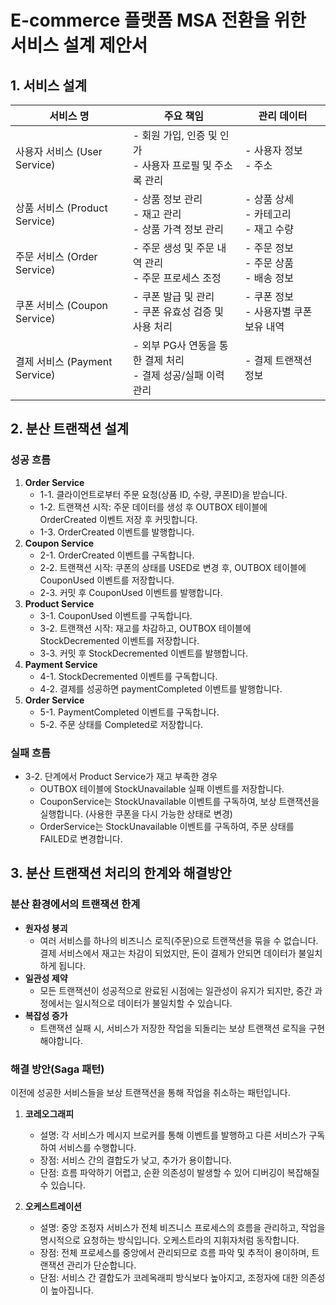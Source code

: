 # E-commerce 플랫폼 MSA 전환을 위한 서비스 설계 제안서

## 1. 서비스 설계
| 서비스 명  | 주요 책임               | 관리 데이터                  |
|-------------|------------------------|-------------------------------|
| 사용자 서비스 (User Service) | - 회원 가입, 인증 및 인가<br>- 사용자 프로필 및 주소록 관리 | - 사용자 정보<br>- 주소        |
| 상품 서비스 (Product Service) | - 상품 정보 관리<br>- 재고 관리<br>- 상품 가격 정보 관리 | - 상품 상세<br>- 카테고리<br>- 재고 수량 |
| 주문 서비스 (Order Service) | - 주문 생성 및 주문 내역 관리<br>- 주문 프로세스 조정 | - 주문 정보<br>- 주문 상품<br>- 배송 정보 |
| 쿠폰 서비스 (Coupon Service) | - 쿠폰 발급 및 관리<br>- 쿠폰 유효성 검증 및 사용 처리 | - 쿠폰 정보<br>- 사용자별 쿠폰 보유 내역 |
| 결제 서비스 (Payment Service) | - 외부 PG사 연동을 통한 결제 처리<br>- 결제 성공/실패 이력 관리 | - 결제 트랜잭션 정보            |


## 2. 분산 트랜잭션 설계

### 성공 흐름
1. **Order Service**
   - 1-1. 클라이언트로부터 주문 요청(상품 ID, 수량, 쿠폰ID)을 받습니다.
   - 1-2. 트랜잭션 시작: 주문 데이터를 생성 후 OUTBOX 테이블에 OrderCreated 이벤트 저장 후 커밋합니다.
   - 1-3. OrderCreated 이벤트를 발행합니다.
2. **Coupon Service**
   - 2-1. OrderCreated 이벤트를 구독합니다.
   - 2-2. 트랜잭션 시작: 쿠폰의 상태를 USED로 변경 후, OUTBOX 테이블에 CouponUsed 이벤트를 저장합니다.
   - 2-3. 커밋 후 CouponUsed 이벤트를 발행합니다.
3. **Product Service**
    - 3-1. CouponUsed 이벤트를 구독합니다.
    - 3-2. 트랜잭션 시작: 재고를 차감하고, OUTBOX 테이블에 StockDecremented 이벤트를 저장합니다.
    - 3-3. 커밋 후 StockDecremented 이벤트를 발행합니다.
4. **Payment Service**
    - 4-1. StockDecremented 이벤트를 구독합니다.
    - 4-2. 결제를 성공하면 paymentCompleted 이벤트를 발행합니다.
5. **Order Service**
    - 5-1. PaymentCompleted 이벤트를 구독합니다.
    - 5-2. 주문 상태를 Completed로 저장합니다.

### 실패 흐름
- 3-2. 단계에서 Product Service가 재고 부족한 경우
  - OUTBOX 테이블에 StockUnavailable 실패 이벤트를 저장합니다.
  - CouponService는 StockUnavailable 이벤트를 구독하여, 보상 트랜잭션을 실행합니다. (사용한 쿠폰을 다시 가능한 상태로 변경)
  - OrderService는 StockUnavailable 이벤트를 구독하여, 주문 상태를 FAILED로 변경합니다.

## 3. 분산 트랜잭션 처리의 한계와 해결방안

### 분산 환경에서의 트랜잭션 한계
- **원자성 붕괴**
  - 여러 서비스를 하나의 비즈니스 로직(주문)으로 트랜잭션을 묶을 수 없습니다. 결제 서비스에서 재고는 차감이 되었지만, 돈이 결제가 안되면 데이터가 불일치 하게 됩니다.
- **일관성 제약**
  - 모든 트랜잭션이 성공적으로 완료된 시점에는 일관성이 유지가 되지만, 중간 과정에서는 일시적으로 데이터가 불일치할 수 있습니다.
- **복잡성 증가**
  - 트랜잭션 실패 시, 서비스가 저장한 작업을 되돌리는 보상 트랜잭션 로직을 구현해야합니다.

### 해결 방안(Saga 패턴)
이전에 성공한 서비스들을 보상 트랜잭션을 통해 작업을 취소하는 패턴입니다.

1. **코레오그래피**
   - 설명: 각 서비스가 메시지 브로커를 통해 이벤트를 발행하고 다른 서비스가 구독하여 서비스를 수행합니다.
   - 장점: 서비스 간의 결합도가 낮고, 추가가 용이합니다.
   - 단점: 흐름 파악하기 어렵고, 순환 의존성이 발생할 수 있어 디버깅이 복잡해질 수 있습니다.
2. **오케스트레이션**

   - 설명: 중앙 조정자 서비스가 전체 비즈니스 프로세스의 흐름을 관리하고, 작업을 명시적으로 요청하는 방식입니다. 오케스트라의 지휘자처럼 동작합니다.
   - 장점: 전체 프로세스를 중앙에서 관리되므로 흐름 파악 및 추적이 용이하며, 트랜잭션 관리가 단순합니다.
   - 단점: 서비스 간 결합도가 코레옥래피 방식보다 높아지고, 조정자에 대한 의존성이 높아집니다. 